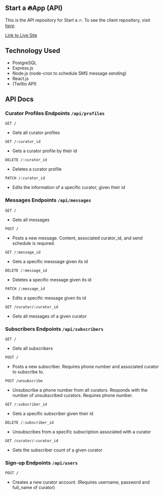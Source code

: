 ## Start a 🔥App (API)
This is the API repository for Start a 🔥. To see the client repository, visit *[here](https://github.com/jml0123/saf-textapp-client)*.


[Link to Live Site](https://saf-textapp-client.jml0123.vercel.app/)

## Technology Used
- PostgreSQL
- Express.js
- Node.js (node-cron to schedule SMS message sending)
- React.js
- (Twillio API)


## API Docs

### Curator Profiles Endpoints  `/api/profiles`
`GET /`
- Gets all curator profiles
  
`GET /:curator_id`
- Gets a curator profile by their id

`DELETE /:curator_id`
- Deletes a curator profile

`PATCH /:curator_id`
- Edits the information of a specific curator, given their id
  
### Messages Endpoints `/api/messages`

`GET /`
- Gets all messages
  
`POST /`
- Posts a new message. Content, associated curator_id, and send schedule is required.

`GET /:message_id`
- Gets a specific messsage given its id

`DELETE /:message_id` 
- Deletes a specific message given its id

`PATCH /:message_id` 
- Edits a specific message given its id

`GET /curator/:curator_id` 
- Gets all messages of a given curator
  
### Subscribers Endpoints `/api/subscribers`

`GET /`
- Gets all subscribers
  
`POST /`
- Posts a new subscriber. Requires phone number and associated curator to subscribe to.

`POST /unsubscribe` 
- Unsubscribe a phone number from all curators. Responds with the number of unsubscribed curators. Requires phone number.
  
`GET /:subscriber_id`
- Gets a specific subscriber given their id

`DELETE /:subscriber_id`
- Unsubscribes from a specific subscription associated with a curator

`GET /curator/:curator_id`
- Gets the subscriber count of a given curator
  
### Sign-up Endpoints `/api/users`
`POST /`
- Creates a new curator account. (Requires username, password and full_name of curator)
  

